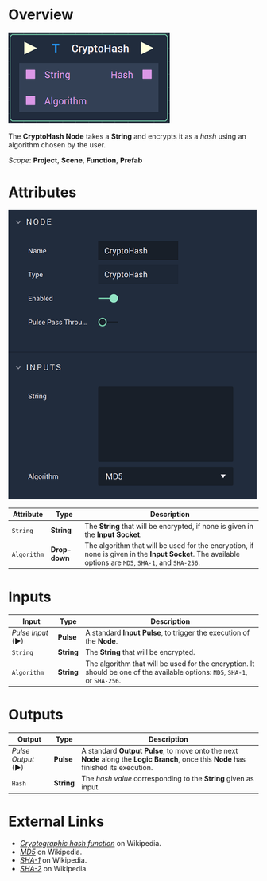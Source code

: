 # Overview

![The CryptoHash Node.](../../.gitbook/assets/cryptohashnode.png)

The **CryptoHash** **Node** takes a **String** and encrypts it as a _hash_ using an algorithm chosen by the user.

*Scope*: **Project**, **Scene**, **Function**, **Prefab**

# Attributes

![The CryptoHash Node Attributes.](../../.gitbook/assets/cryptohashattributes.png)

|Attribute|Type|Description|
|---|---|---|
| `String` | **String** | The **String** that will be encrypted, if none is given in the **Input Socket**. |
| `Algorithm` | **Drop-down** | The algorithm that will be used for the encryption, if none is given in the **Input Socket**. The available options are `MD5`, `SHA-1`, and `SHA-256`. |

# Inputs

|Input|Type|Description|
|---|---|---|
|*Pulse Input* (►)|**Pulse**|A standard **Input Pulse**, to trigger the execution of the **Node**.|
| `String` | **String** | The **String** that will be encrypted. |
| `Algorithm` | **String** | The algorithm that will be used for the encryption. It should be one of the available options: `MD5`, `SHA-1`, or `SHA-256`. |

# Outputs

|Output|Type|Description|
|---|---|---|
|*Pulse Output* (►)|**Pulse**|A standard **Output Pulse**, to move onto the next **Node** along the **Logic Branch**, once this **Node** has finished its execution.|
| `Hash` | **String** | The _hash value_ corresponding to the **String** given as input. |


# External Links

* [_Cryptographic hash function_](https://en.wikipedia.org/wiki/Cryptographic_hash_function) on Wikipedia.
* [_MD5_](https://en.wikipedia.org/wiki/MD5) on Wikipedia.
* [_SHA-1_](https://en.wikipedia.org/wiki/SHA-1) on Wikipedia.
* [_SHA-2_](https://en.wikipedia.org/wiki/SHA-2) on Wikipedia.